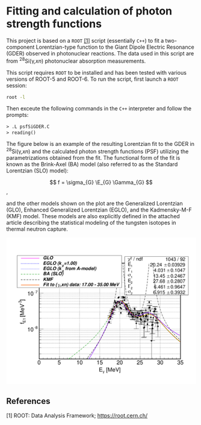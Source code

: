 # Fitting and calculation of photon strength functions

This project is based on a `ROOT` [[1]](#1) script (essentially `C++`) to fit a two-component Lorentzian-type function to the Giant Dipole Electric Resonance (GDER) observed in photonuclear reactions.  The data used in this script are from <sup>28</sup>Si(&gamma;,*xn*) photonuclear absorption measurements.

This script requires `ROOT` to be installed and has been tested with various versions of ROOT-5 and ROOT-6.  To run the script, first launch a `ROOT` session:

```Bash
root -l
```

Then exceute the following commands in the `C++` interpreter and follow the prompts:

```root
> .L psfSiGDER.C
> reading()
```

The figure below is an example of the resulting Lorentzian fit to the GDER in <sup>28</sup>Si(&gamma;,*xn*) and the calculated photon strength functions (PSF) utilizing the parametrizations obtained from the fit.  The functional form of the fit is known as the Brink-Axel (BA) model (also referred to as the Standard Lorentzian (SLO) model):

$$ f = \sigma_{G} \E_{G} \Gamma_{G} $$,

and the other models shown on the plot are the Generalized Lorentzian (GLO), Enhanced Generalized Lorentzian (EGLO), and the Kadmensky-M-F (KMF) model.  These models are also explicitly defined in the attached article describing the statistical modeling of the tungsten isotopes in thermal neutron capture.

![PSF 28Si](Si28_PSF.png?raw=true "Different formulations of the PSF used to describe the GDER in 28Si")


## References
<a id="1">[1]</a>
ROOT: Data Analysis Framework;
https://root.cern.ch/








